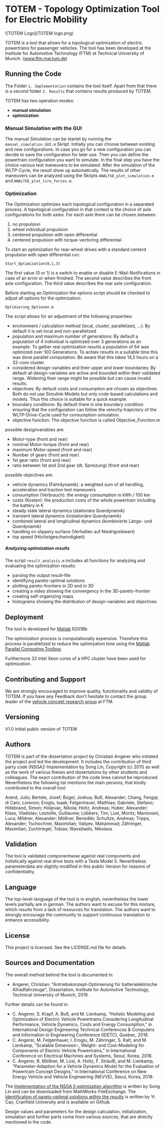 # TOTEM - Topology Optimization Tool for Electric Mobility

![TOTEM Logo](TOTEM logo.png)

TOTEM is a tool that allows for a topological optimization of electric powertrains for passenger vehicles. 
The tool has been developed at the Institute for Automotive Technology (FTM) at Technical University of Munich. (www.ftm.mw.tum.de) 

## Running the Code
The Folder 
```1. Implementation```
contains the tool itself. Apart from that there is a second folder 
```2. Results```
that contains results produced by TOTEM. 

TOTEM has two operation modes: 

* **manual simulation** 
* **optimization**



### Manual Simulation with the GUI
The manual Simulation can be startet by running the ```manual_simulation_GUI.m``` Skript. Initially you can choose between existing and new configurations. In case you go for a new configuration you can decide to save the configuration for later use. Then you can define the powertrain configuration you want to simulate. In the final step you have the choice  various test maneuvers to be simulated. After the simulation of the WLTP-Cycle, the result show up automatically. The results of other maneuvers can be analyzed using the Skripts 
```ANALYSE_plot_simulation.m ```
and 
```ANALYSE_plot_tire_forces.m```.

### Optimization
The Optimization optimizes each topological configuration in a separated process. A topological configuration in that context is the choice of axle configurations for both axles. For each axle there can be chosen between:

1. no propulsion
2. wheel individual propulsion
3. centered propulsion with open differential
4. centered propulsion with torque-vectoring differential

To start an optimization for rear-wheel drives with a standard centerd propulsion with open differential run:

```
Start_Optimization(0,1,3)
```

The first value (0 or 1) is a switch to enable or disable E-Mail-Notifications in case of an error or when finished. 
The second value describes the front axle configuration. 
The third value describes the rear axle configuration. 

Before starting an Optimization the options script should be checked to adjust all options for the optimization:

```
Optimierung_Optionen.m
```

The script allows for an adjustment of the following properties:

* environment / calculation method (local, cluster, parallelized, ...): By default it is set local and non-parallelized
* population and maximum number of generations: By default a population of 4 individual is optimized over 3 generations as an example. To gather real optimization results a population of 64 was optimized over 100 Generations. To achiev results in a suitable time this was done parallel computation. Be aware that this takes 14,5 hours on a 32-core cluster. 
* considered design-variables and their upper and lower boundaries: By default all design-variables are active and bounded within their validated range. Widening their range might be possible but can cause invalid results. 
* objectives: By default costs and consumption are chosen as objectives. Both do not use Simulink-Models but only code-based calculations and models. Thus this choice is suitable for a quick example. 
* boundary conditions: By default there is one boundary condition ensuring that the configuration can follow the velocity-trajectory of the WLTP-Drive-Cycle used for consumption-simulation. 
* objective function: The objective function is called Objective_Function.m

possible designvariables are:

* Motor-type (front and rear)
* nominal Motor-torque (front and rear)
* maximum Motor-speed (front and rear)
* Number of gears (front and rear)
* 1st gear ratio (front and rear)
* ratio between 1st and 2nd gear (dt. Spreizung) (front and rear) 

possible objectives are:

* vehicle dynamics (Fahrdynamik): a weighted sum of all handling, acceleration and traction test maneuvers 
* consumption (Verbrauch): the energy consumption in kWh / 100 km
* costs (Kosten): the production costs of the whole powertrain including the battery in €
* steady state lateral dynamics (stationäre Querdynamik)
* transient lateral dynamics (instationäre Querdynamik)
* combined lateral and longitudinal dynamics (kombinierte Längs- und Querdynamik)
* handling on slippery surface (Verhalten auf Niedrigreibwert)
* top speed (Höchstgeschwindigkeit)

##### Analyzing optimization results 
The script
```result_analysis.m```
includes all functions for analyzing and evaluating the optimization results:

* parsing the output result-file
* identifying pareto-optimal solutions
* plotting pareto-frontiers in 2D and in 3D
* creating a video showing the convergency in the 3D-pareto-frontier
* creating self-organizing maps 
* histograms showing the distribution of design-variables and objectives



## Deployment
  
The tool is developed for [Matlab](https://de.mathworks.com/products/matlab.html) R2018b

The optimization process is computationally expensive. Therefore this process is parallelized to reduce the optimization time using the [Matlab Parallel Computing Toolbox](https://de.mathworks.com/products/parallel-computing.html).

Furthermore 32 Intel Xeon cores of a HPC cluster have been used for optimization.

  

## Contributing and Support
We are strongly encouraged to improve quality, functionality and validity of TOTEM. If you have any Feedback don't hesitate to contact the group leader of the [vehicle concept research group](https://www.ftm.mw.tum.de/en/main-research/vehicle-concepts/) at FTM.



## Versioning

V1.0 Initial public version of TOTEM

## Authors 
TOTEM is part of the dissertation project by Christian Angerer who initiated the project and led the development. 
It includes the contribution of third party code (NSGA2-Implementation by Song Lin,  Copyright (c) 2011) as well as the work of various theses and dissertations by other students and colleagues. 
The exact contribution of the code lines cannot be reproduced. Nevertheless the following list mentions the main persons, that kindly contributed to the overall tool: 

Arend, Julio; Bertele, Josef; Bügel, Joshua; Buß, Alexander; Chang, Fengqi; di Caro, Lorenzo; Eroglu, Isaak; Felgenhauer, Matthias; Gabriele, Stefano; Hillebrand, Simon; Holjevac, Nikola; Holtz, Andreas; Huber, Alexander; Klass, Vladislav; Lestoille, Guillaume; Lübbers, Tim; Lüst, Moritz; Mantovani, Luca; Mildner, Alexander; Mößner, Benedikt; Schultze, Andreas; Tripps, Alexander; Tschochner, Maximilian; Valiyev, Mahammad; Zähringer, Maximlian; Zuchtriegel, Tobias; Wassiliadis, Nikolaos


## Validation
The tool is validated componentwise against real components and holistically against real drive tests with a Tesla Model S. Nevertheless parameterdata are slightly modified in this public Version for reasons of confidentiality. 

## Language
The top-level-language of the tool is in english, nevertheless the lower levels partially are in german. The authors want to excuse for this mixture, which results from a lack of resources for translation. The authors want to strongly encourage the community to support continuous translation to enhance accessibility. 

## License
This project is licensed. See the LICENSE.md file for details.

## Sources and Documentation
The overall method behind the tool is documented in:

* Angerer, Christian: "Antriebskonzept-Optimierung für batterielektrische Allradfahrzeuge", Dissertation, Institute for Automotive Technology, Technical University of Munich, 2019.

Further details can be found in:

* C. Angerer, S. Krapf, A. Buß, and M. Lienkamp, “Holistic Modeling and Optimization of Electric Vehicle Powertrains Considering Longitudinal Performance, Vehicle Dynamics, Costs and Energy Consumption,” in International Design Engineering Technical Conferences & Computers and Information in Engineering Conference (IDETC), Quebec, 2018.
* C. Angerer, M. Felgenhauer, I. Eroglu, M. Zähringer, S. Kalt, and M. Lienkamp, “Scalable Dimension-, Weight- and Cost-Modeling for Components of Electric Vehicle Powertrains,” in International Conference on Electrical Machines and Systems, Seoul, Korea, 2018.
* C. Angerer, B. Mößner, M. Lüst, A. Holtz, F. Sträußl, and M. Lienkamp, “Parameter-Adaption for a Vehicle Dynamics Model for the Evaluation of Powertrain Concept Designs,” in International Conference on New Energy Vehicle and Vehicle Engineering (NEVVE), Seoul, Korea, 2018.

The [Implementation of the NSGA II optimization algorithm](https://de.mathworks.com/matlabcentral/fileexchange/31166-ngpm-a-nsga-ii-program-in-matlab-v1-4) is written by Song Lin and can be downloaded from MathWorks-FileExchange.
The [Identification of pareto-optimal solutions within the results](https://github.com/Sable/mcbench-benchmarks/blob/master/15181-pareto-set/paretoset.m) is written by Yi Cao, Cranfield University and is available on Github. 

Design values and parameters for the design calculation, initialization, simulation  and further parts come from various sources, that are directly mentioned in the code. 